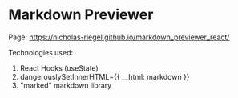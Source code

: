# Markdown Previewer

Page: https://nicholas-riegel.github.io/markdown_previewer_react/

Technologies used:

1. React Hooks (useState)
2. dangerouslySetInnerHTML={{ __html: markdown }}
3. "marked" markdown library